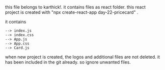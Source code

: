 this file belongs to karthick!.
it contains files as react folder.
this react project is created with "npx create-react-app day-22-pricecard" . 

it contains

    --> index.js
    --> index.css
    --> App.js
    --> App.css
    --> Card.js

when new project is created, the logos and additional files are not deleted. it has been included in the git already. so ignore unwanted files. 
